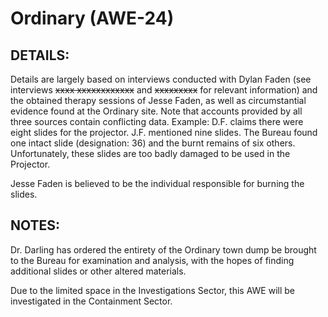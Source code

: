 # Ordinary (AWE-24)

## DETAILS:

Details are largely based on interviews conducted with Dylan Faden (see interviews ~~xxxx xxxxxxxxxxxx~~ and ~~xxxxxxxxx~~ for relevant information) and the obtained therapy sessions of Jesse Faden, as well as circumstantial evidence found at the Ordinary site. Note that accounts provided by all three sources contain conflicting data. Example: D.F. claims there were eight slides for the projector. J.F. mentioned nine slides. The Bureau found one intact slide (designation: 36) and the burnt remains of six others. Unfortunately, these slides are too badly damaged to be used in the Projector.

Jesse Faden is believed to be the individual responsible for burning the slides.

## NOTES:

Dr. Darling has ordered the entirety of the Ordinary town dump be brought to the Bureau for examination and analysis, with the hopes of finding additional slides or other altered materials.

Due to the limited space in the Investigations Sector, this AWE will be investigated in the Containment Sector.
